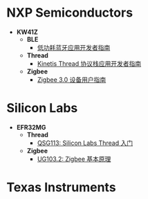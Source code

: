 # **NXP Semiconductors**

* **KW41Z**
    * **BLE**
        * [低功耗蓝牙应用开发者指南](./NXP/KW41Z/BLE/BLE%20Application%20Developer's%20Guide.md)
    * **Thread**
        * [Kinetis Thread 协议栈应用开发者指南](./NXP/KW41Z/Thread/Kinetis%20Thread%20Stack%20Application%20Developer's%20Guide.md)
    * **Zigbee**
        * [Zigbee 3.0 设备用户指南](./NXP/KW41Z/Zigbee/ZigBee%203.0%20Devices%20User%20Guide.md)


# **Silicon Labs**

* **EFR32MG**
    * **Thread**
        * [QSG113: Silicon Labs Thread 入门](./Silicon%20Labs/EFR32MG/Thread/Getting%20Started%20with%20Silicon%20Labs%20Thread.md)
    * **Zigbee**
        * [UG103.2: Zigbee 基本原理](./Silicon%20Labs/EFR32MG/Zigbee/Zigbee%20Fundamentals.md)

# **Texas Instruments**
